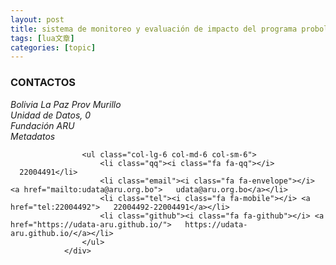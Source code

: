 ```yaml
---
layout: post
title: sistema de monitoreo y evaluación de impacto del programa probolivia/ jiwasa 2017 
tags: [lua文章]
categories: [topic]
---
```

<h3>CONTACTOS</h3>
                <div class="row">
                    <address id="address" class="col-lg-6 col-md-6 col-sm-6">
                        Bolivia La Paz Prov Murillo<br/>
                        Unidad de Datos, 0<br/>
                        Fundación ARU<br/>
                        Metadatos<br/>
                    </address>

                    <ul class="col-lg-6 col-md-6 col-sm-6">
                        <li class="qq"><i class="fa fa-qq"></i>   22004491</li>
                        <li class="email"><i class="fa fa-envelope"></i> <a href="mailto:udata@aru.org.bo">   udata@aru.org.bo</a></li>
                        <li class="tel"><i class="fa fa-mobile"></i> <a href="tel:22004492">   22004492-22004491</a></li>
                        <li class="github"><i class="fa fa-github"></i> <a href="https://udata-aru.github.io/">   https://udata-aru.github.io/</a></li>
                    </ul>
                </div>